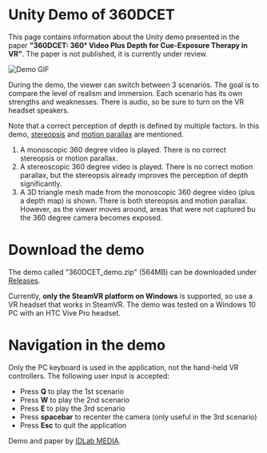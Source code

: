 # Unity Demo of 360DCET

This page contains information about the Unity demo presented in the paper __"360DCET: 360&deg; Video Plus Depth for Cue-Exposure Therapy in VR"__. The paper is not published, it is currently under review.

![Demo GIF](https://github.com/IDLabMedia/360DCET/blob/main/docs/demo.gif)

During the demo, the viewer can switch between 3 scenarios. The goal is to compare the level of realism and immersion. Each scenario has its own strengths and weaknesses. There is audio, so be sure to turn on the VR headset speakers.

Note that a correct perception of depth is defined by multiple factors. In this demo, [stereopsis](https://en.wikipedia.org/wiki/Stereopsis) and [motion parallax](https://en.wikipedia.org/wiki/Parallax) are mentioned.

1. A monoscopic 360 degree video is played. There is no correct stereopsis or motion parallax.
2. A stereoscopic 360 degree video is played. There is no correct motion parallax, but the stereopsis already improves the perception of depth significantly.
3. A 3D triangle mesh made from the monoscopic 360 degree video (plus a depth map) is shown. There is both stereopsis and motion parallax. However, as the viewer moves around, areas that were not captured bu the 360 degree camera becomes exposed.

# Download the demo

The demo called "360DCET_demo.zip" (564MB) can be downloaded under [Releases](https://github.com/IDLabMedia/360DCET/releases).

Currently, **only the SteamVR platform on Windows** is supported, so use a VR headset that works in SteamVR. The demo was tested on a Windows 10 PC with an HTC Vive Pro headset. 

# Navigation in the demo

Only the PC keyboard is used in the application, not the hand-held VR controllers. The following user input is accepted:

- Press **Q** to play the 1st scenario
- Press **W** to play the 2nd scenario
- Press **E** to play the 3rd scenario
- Press **spacebar** to recenter the camera (only useful in the 3rd scenario)
- Press **Esc** to quit the application

Demo and paper by [IDLab MEDIA](https://media.idlab.ugent.be/).
